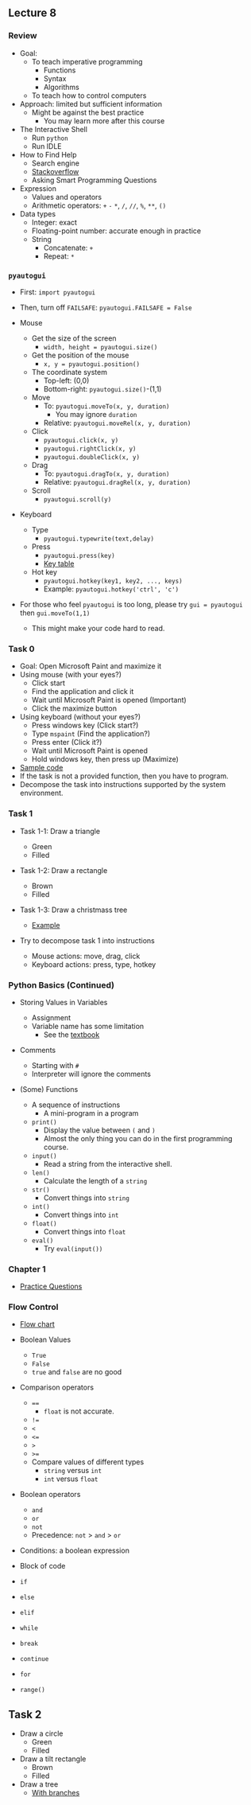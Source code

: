 ## Lecture 8

### Review

+   Goal:
    +   To teach imperative programming
        +   Functions
        +   Syntax
        +   Algorithms
    +   To teach how to control computers
+   Approach: limited but sufficient information
    +   Might be against the best practice
        +   You may learn more after this course
+   The Interactive Shell
    +   Run `python`
    +   Run IDLE
+   How to Find Help
    +   Search engine
    +   [Stackoverflow](http://stackoverflow.com/)
    +   Asking Smart Programming Questions
+   Expression
    +   Values and operators
    +   Arithmetic operators: `+` `-` `*`, `/`, `//`, `%`, `**`, `()`
+   Data types
    +   Integer: exact
    +   Floating-point number: accurate enough in practice
    +   String
        +   Concatenate: `+`
        +   Repeat: `*`

### `pyautogui`

+   First: `import pyautogui`
+   Then, turn off `FAILSAFE`: `pyautogui.FAILSAFE = False`
+   Mouse
    +   Get the size of the screen
        +   `width, height = pyautogui.size()`
    +   Get the position of the mouse
        +   `x, y = pyautogui.position()`
    +   The coordinate system
        +   Top-left: (0,0)
        +   Bottom-right: `pyautogui.size()`-(1,1)
    +   Move
        +   To: `pyautogui.moveTo(x, y, duration)`
            +   You may ignore `duration`
        +   Relative: `pyautogui.moveRel(x, y, duration)`
    +   Click
        +   `pyautogui.click(x, y)`
        +   `pyautogui.rightClick(x, y)`
        +   `pyautogui.doubleClick(x, y)`
    +   Drag
        +   To: `pyautogui.dragTo(x, y, duration)`
        +   Relative: `pyautogui.dragRel(x, y, duration)`
    +   Scroll
        +   `pyautogui.scroll(y)`

+   Keyboard
    +   Type
        +   `pyautogui.typewrite(text,delay)`
    +   Press
        +   `pyautogui.press(key)`
        +   [Key table](https://automatetheboringstuff.com/chapter18/#calibre_link-36)
    +   Hot key
        +   `pyautogui.hotkey(key1, key2, ..., keys)`
        +   Example: `pyautogui.hotkey('ctrl', 'c')`

+   For those who feel `pyautogui` is too long, please try `gui = pyautogui` then `gui.moveTo(1,1)`
    +   This might make your code hard to read.

### Task 0

+   Goal: Open Microsoft Paint and maximize it
+   Using mouse (with your eyes?)
    +   Click start
    +   Find the application and click it
    +   Wait until Microsoft Paint is opened (Important)
    +   Click the maximize button
+   Using keyboard (without your eyes?)
    +   Press windows key (Click start?)
    +   Type `mspaint` (Find the application?)
    +   Press enter (Click it?)
    +   Wait until Microsoft Paint is opened
    +   Hold windows key, then press up (Maximize)
+   [Sample code](lec08-1.py)
+   If the task is not a provided function, then you have to program.
+   Decompose the task into instructions supported by the system environment.

### Task 1

+   Task 1-1: Draw a triangle
    +   Green
    +   Filled
+   Task 1-2: Draw a rectangle
    +   Brown
    +   Filled
+   Task 1-3: Draw a christmass tree
    +   [Example](https://scratch.mit.edu/projects/115904117/)

+   Try to decompose task 1 into instructions
    +   Mouse actions: move, drag, click
    +   Keyboard actions: press, type, hotkey

### Python Basics (Continued)

+   Storing Values in Variables
    +   Assignment
    +   Variable name has some limitation
        +   See the [textbook](https://automatetheboringstuff.com/chapter1/#calibre_link-107)
+   Comments
    +   Starting with `#`
    +   Interpreter will ignore the comments

+   (Some) Functions
    +   A sequence of instructions
        +   A mini-program in a program
    +   `print()`
        +   Display the value between `(` and `)`
        +   Almost the only thing you can do in the first programming course.
    +   `input()`
        +   Read a string from the interactive shell.
    +   `len()`
        +   Calculate the length of a `string`
    +   `str()`
        +   Convert things into `string`
    +   `int()`
        +   Convert things into `int`
    +   `float()`
        +   Convert things into `float`
    +   `eval()`
        +   Try `eval(input())`

### Chapter 1

+   [Practice Questions](https://automatetheboringstuff.com/chapter1/)

### Flow Control

+   [Flow chart](https://automatetheboringstuff.com/chapter2/#calibre_link-1903)
+   Boolean Values
    +   `True`
    +   `False`
    +   `true` and `false` are no good
+   Comparison operators
    +   `==`
        +   `float` is not accurate.
    +   `!=`
    +   `<`
    +   `<=`
    +   `>`
    +   `>=`
    +   Compare values of different types
        +   `string` versus `int`
        +   `int` versus `float`
+   Boolean operators
    +   `and`
    +   `or`
    +   `not`
    +   Precedence: `not` > `and` > `or`

+   Conditions: a boolean expression
+   Block of code
+   `if`
+   `else`
+   `elif`
+   `while`
+   `break`
+   `continue`
+   `for`
+   `range()`

## Task 2

+   Draw a circle
    +   Green
    +   Filled
+   Draw a tilt rectangle
    +   Brown
    +   Filled
+   Draw a tree
    +   [With branches](https://scratch.mit.edu/projects/115838437)
